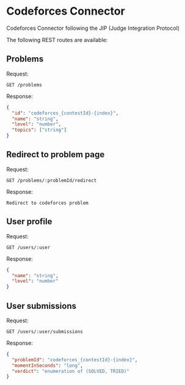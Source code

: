 # Codeforces Connector

Codeforces Connector following the JIP (Judge Integration Protocol)

The following REST routes are available:

## Problems

Request:

```
GET /problems
```

Response:

```json
{
  "id": "codeforces_{contestId}-{index}",
  "name": "string",
  "level": "number",
  "topics": ["string"]
}
```

## Redirect to problem page

Request:

```
GET /problems/:problemId/redirect
```

Response:

```
Redirect to codeforces problem
```

## User profile

Request:

```
GET /users/:user
```

Response:

```json
{
  "name": "string",
  "level": "number"
}
```

## User submissions

Request:

```
GET /users/:user/submissions
```

Response:

```json
{
  "problemId": "codeforces_{contestId}-{index}",
  "momentInSeconds": "long",
  "verdict": "enumeration of (SOLVED, TRIED)"
}
```
